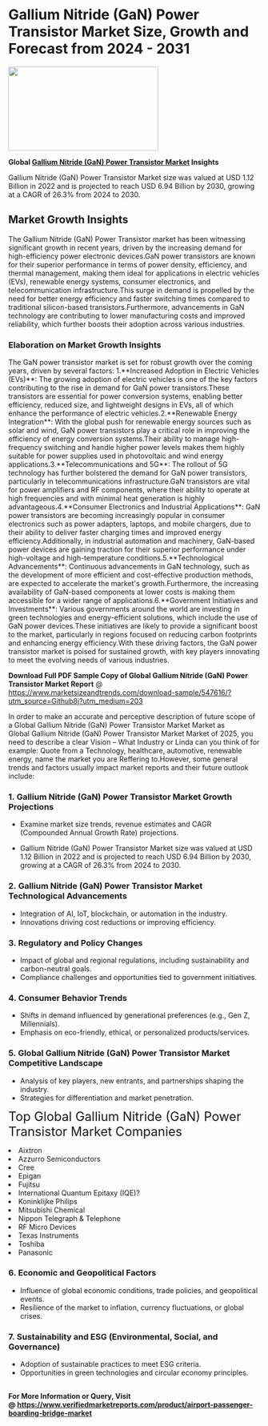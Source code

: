 <H1>Gallium Nitride (GaN) Power Transistor Market Size, Growth and Forecast from 2024 - 2031</H1><img class="aligncenter size-medium wp-image-584254" src="https://thirdeyenews.in/wp-content/uploads/2024/09/Global-Market-Research-300x168.jpeg" alt="" width="300" height="168" /><p><strong>Global&nbsp;<a href="https://www.marketsizeandtrends.com/download-sample/547616/?utm_source=Github8j?utm_medium=203">Gallium Nitride (GaN) Power Transistor Market</a> Insights</strong></p><p>Gallium Nitride (GaN) Power Transistor Market size was valued at USD 1.12 Billion in 2022 and is projected to reach USD 6.94 Billion by 2030, growing at a CAGR of 26.3% from 2024 to 2030.</p><p><h2>Market Growth Insights</h2> The Gallium Nitride (GaN) Power Transistor market has been witnessing significant growth in recent years, driven by the increasing demand for high-efficiency power electronic devices.GaN power transistors are known for their superior performance in terms of power density, efficiency, and thermal management, making them ideal for applications in electric vehicles (EVs), renewable energy systems, consumer electronics, and telecommunication infrastructure.This surge in demand is propelled by the need for better energy efficiency and faster switching times compared to traditional silicon-based transistors.Furthermore, advancements in GaN technology are contributing to lower manufacturing costs and improved reliability, which further boosts their adoption across various industries. <h3>Elaboration on Market Growth Insights</h3> The GaN power transistor market is set for robust growth over the coming years, driven by several factors: 1.**Increased Adoption in Electric Vehicles (EVs)**: The growing adoption of electric vehicles is one of the key factors contributing to the rise in demand for GaN power transistors.These transistors are essential for power conversion systems, enabling better efficiency, reduced size, and lightweight designs in EVs, all of which enhance the performance of electric vehicles.2.**Renewable Energy Integration**: With the global push for renewable energy sources such as solar and wind, GaN power transistors play a critical role in improving the efficiency of energy conversion systems.Their ability to manage high-frequency switching and handle higher power levels makes them highly suitable for power supplies used in photovoltaic and wind energy applications.3.**Telecommunications and 5G**: The rollout of 5G technology has further bolstered the demand for GaN power transistors, particularly in telecommunications infrastructure.GaN transistors are vital for power amplifiers and RF components, where their ability to operate at high frequencies and with minimal heat generation is highly advantageous.4.**Consumer Electronics and Industrial Applications**: GaN power transistors are becoming increasingly popular in consumer electronics such as power adapters, laptops, and mobile chargers, due to their ability to deliver faster charging times and improved energy efficiency.Additionally, in industrial automation and machinery, GaN-based power devices are gaining traction for their superior performance under high-voltage and high-temperature conditions.5.**Technological Advancements**: Continuous advancements in GaN technology, such as the development of more efficient and cost-effective production methods, are expected to accelerate the market's growth.Furthermore, the increasing availability of GaN-based components at lower costs is making them accessible for a wider range of applications.6.**Government Initiatives and Investments**: Various governments around the world are investing in green technologies and energy-efficient solutions, which include the use of GaN power devices.These initiatives are likely to provide a significant boost to the market, particularly in regions focused on reducing carbon footprints and enhancing energy efficiency.With these driving factors, the GaN power transistor market is poised for sustained growth, with key players innovating to meet the evolving needs of various industries.</p><p><span class=""><strong>Download Full PDF Sample Copy of Global Gallium Nitride (GaN) Power Transistor Market Report</strong> @ <a href="https://www.marketsizeandtrends.com/download-sample/547616/?utm_source=Github8j?utm_medium=203" target="_blank">https://www.marketsizeandtrends.com/download-sample/547616/?utm_source=Github8j?utm_medium=203</a></span></p><p>In order to make an accurate and perceptive description of future scope of a Global&nbsp;Gallium Nitride (GaN) Power Transistor Market Market as Global&nbsp;Gallium Nitride (GaN) Power Transistor Market Market of 2025, you need to describe a clear Vision &ndash; What Industry or Linda can you think of for example: Quote from a Technology, healthcare, automotive, renewable energy, name the market you are Reffering to.However, some general trends and factors usually impact market reports and their future outlook include:</p><h3>1.&nbsp;<strong>Gallium Nitride (GaN) Power Transistor Market Growth Projections</strong></h3><ul><li>Examine market size trends, revenue estimates and CAGR (Compounded Annual Growth Rate) projections.</li><li><p>Gallium Nitride (GaN) Power Transistor Market size was valued at USD 1.12 Billion in 2022 and is projected to reach USD 6.94 Billion by 2030, growing at a CAGR of 26.3% from 2024 to 2030.</p></li></ul><h3>2.&nbsp;<strong>Gallium Nitride (GaN) Power Transistor Market Technological Advancements</strong></h3><ul><li>Integration of AI, IoT, blockchain, or automation in the industry.</li><li>Innovations driving cost reductions or improving efficiency.</li></ul><h3>3.&nbsp;<strong>Regulatory and Policy Changes</strong></h3><ul><li>Impact of global and regional regulations, including sustainability and carbon-neutral goals.</li><li>Compliance challenges and opportunities tied to government initiatives.</li></ul><h3>4.&nbsp;<strong>Consumer Behavior Trends</strong></h3><ul><li>Shifts in demand influenced by generational preferences (e.g., Gen Z, Millennials).</li><li>Emphasis on eco-friendly, ethical, or personalized products/services.</li></ul><h3>5.&nbsp;<strong>Global Gallium Nitride (GaN) Power Transistor Market Competitive Landscape</strong></h3><ul><li>Analysis of key players, new entrants, and partnerships shaping the industry.</li><li>Strategies for differentiation and market penetration.</li></ul><p data-pm-slice="1 1 []"><span style="color: inherit; font-family: inherit; font-size: 25px;">Top Global Gallium Nitride (GaN) Power Transistor Market Companies</span></p><div class="" data-test-id=""><p><li>Aixtron</li><li> Azzurro Semiconductors</li><li> Cree</li><li> Epigan</li><li> Fujitsu</li><li> International Quantum Epitaxy (IQE)?</li><li> Koninklijke Philips</li><li> Mitsubishi Chemical</li><li> Nippon Telegraph & Telephone</li><li> RF Micro Devices</li><li> Texas Instruments</li><li> Toshiba</li><li> Panasonic</li></p></div><h3>6.&nbsp;<strong>Economic and Geopolitical Factors</strong></h3><ul><li>Influence of global economic conditions, trade policies, and geopolitical events.</li><li>Resilience of the market to inflation, currency fluctuations, or global crises.</li></ul><h3>7.&nbsp;<strong>Sustainability and ESG (Environmental, Social, and Governance)</strong></h3><ul><li>Adoption of sustainable practices to meet ESG criteria.</li><li>Opportunities in green technologies and circular economy principles.</li></ul><h2><strong style="font-size: 14px;">For More Information or Query, Visit @&nbsp;</strong><a style="background-color: #ffffff; font-size: 14px;" href="https://www.marketsizeandtrends.com/report/gallium-nitride-gan-power-transistor-market/" target="_blank">https://www.verifiedmarketreports.com/product/airport-passenger-boarding-bridge-market</a></h2>